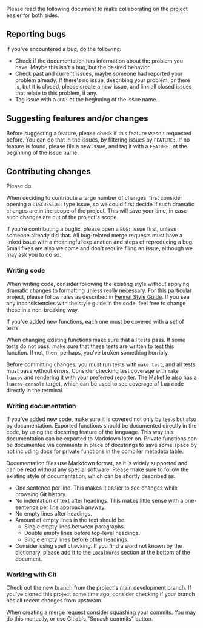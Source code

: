 Please read the following document to make collaborating on the project easier for both sides.

## Reporting bugs

If you've encountered a bug, do the following:

- Check if the documentation has information about the problem you have.
  Maybe this isn't a bug, but the desired behavior.
- Check past and current issues, maybe someone had reported your problem already.
  If there's no issue, describing your problem, or there is, but it is closed, please create a new issue, and link all closed issues that relate to this problem, if any.
- Tag issue with a `BUG:` at the beginning of the issue name.

## Suggesting features and/or changes

Before suggesting a feature, please check if this feature wasn't requested before.
You can do that in the issues, by filtering issues by `FEATURE:`.
If no feature is found, please file a new issue, and tag it with a `FEATURE:` at the beginning of the issue name.

## Contributing changes

Please do.

When deciding to contribute a large number of changes, first consider opening a `DISCUSSION:` type issue, so we could first decide if such dramatic changes are in the scope of the project.
This will save your time, in case such changes are out of the project's scope.

If you're contributing a bugfix, please open a `BUG:` issue first, unless someone already did that.
All bug-related merge requests must have a linked issue with a meaningful explanation and steps of reproducing a bug.
Small fixes are also welcome and don't require filing an issue, although we may ask you to do so.

### Writing code

When writing code, consider following the existing style without applying dramatic changes to formatting unless really necessary.
For this particular project, please follow rules as described in [Fennel Style Guide](https://git.sr.ht/~technomancy/fennel/tree/HEAD/style.md).
If you see any inconsistencies with the style guide in the code, feel free to change these in a non-breaking way.

If you've added new functions, each one must be covered with a set of tests.

When changing existing functions make sure that all tests pass.
If some tests do not pass, make sure that these tests are written to test this function.
If not, then, perhaps, you've broken something horribly.

Before committing changes, you must run tests with `make test`, and all tests must pass without errors.
Consider checking test coverage with `make luacov` and rendering it with your preferred reporter.
The Makefile also has a `luacov-console` target, which can be used to see coverage of Lua code directly in the terminal.

### Writing documentation

If you've added new code, make sure it is covered not only by tests but also by documentation.
Exported functions should be documented directly in the code, by using the docstring feature of the language.
This way this documentation can be exported to Markdown later on.
Private functions can be documented via comments in place of docstrings to save some space by not including docs for private functions in the compiler metadata table.

Documentation files use Markdown format, as it is widely supported and can be read without any special software.
Please make sure to follow the existing style of documentation, which can be shortly described as:

- One sentence per line.
  This makes it easier to see changes while browsing Git history.
- No indentation of text after headings.
  This makes little sense with a one-sentence per line approach anyway.
- No empty lines after headings.
- Amount of empty lines in the text should be:
  - Single empty lines between paragraphs.
  - Double empty lines before top-level headings.
  - Single empty lines before other headings.
- Consider using spell checking.
  If you find a word not known by the dictionary, please add it to the `LocalWords` section at the bottom of the document.

### Working with Git

Check out the new branch from the project's main development branch.
If you've cloned this project some time ago, consider checking if your branch has all recent changes from upstream.

When creating a merge request consider squashing your commits.
You may do this manually, or use Gitlab's "Squash commits" button.

<!-- LocalWords:  bugfix docstring comitting VSCode SublimeText Gitlab's LocalWords
 -->
